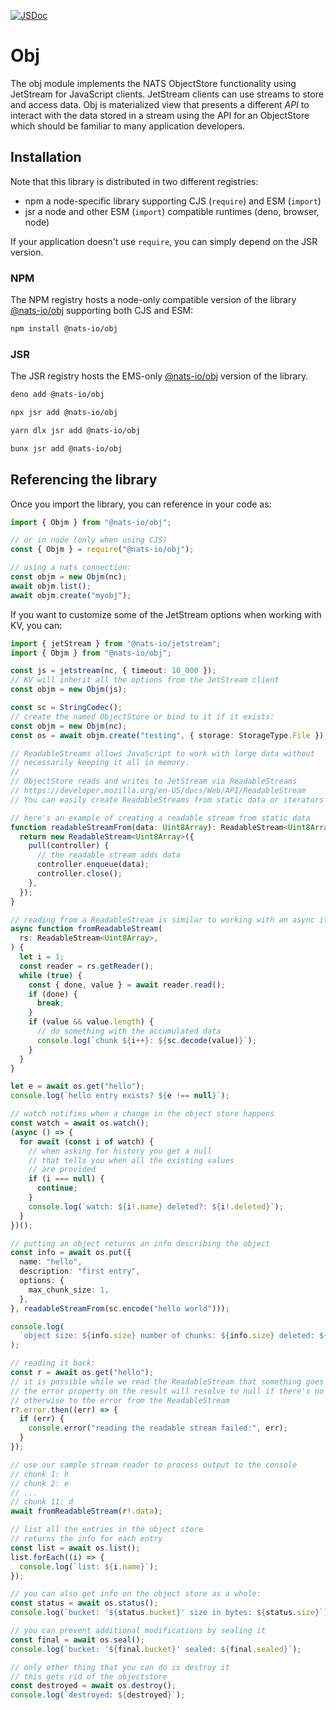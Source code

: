 [![JSDoc](https://img.shields.io/badge/JSDoc-reference-blue)](https://nats-io.github.io/nats.js/obj/index.html)

# Obj

The obj module implements the NATS ObjectStore functionality using JetStream for
JavaScript clients. JetStream clients can use streams to store and access data.
Obj is materialized view that presents a different _API_ to interact with the
data stored in a stream using the API for an ObjectStore which should be
familiar to many application developers.

## Installation

Note that this library is distributed in two different registries:

- npm a node-specific library supporting CJS (`require`) and ESM (`import`)
- jsr a node and other ESM (`import`) compatible runtimes (deno, browser, node)

If your application doesn't use `require`, you can simply depend on the JSR
version.

### NPM

The NPM registry hosts a node-only compatible version of the library
[@nats-io/obj](https://www.npmjs.com/package/@nats-io/obj) supporting both CJS
and ESM:

```bash
npm install @nats-io/obj
```

### JSR

The JSR registry hosts the EMS-only [@nats-io/obj](https://jsr.io/@nats-io/obj)
version of the library.

```bash
deno add @nats-io/obj
```

```bash
npx jsr add @nats-io/obj
```

```bash
yarn dlx jsr add @nats-io/obj
```

```bash
bunx jsr add @nats-io/obj
```

## Referencing the library

Once you import the library, you can reference in your code as:

```javascript
import { Objm } from "@nats-io/obj";

// or in node (only when using CJS)
const { Objm } = require("@nats-io/obj");

// using a nats connection:
const objm = new Objm(nc);
await objm.list();
await objm.create("myobj");
```

If you want to customize some of the JetStream options when working with KV, you
can:

```typescript
import { jetStream } from "@nats-io/jetstream";
import { Objm } from "@nats-io/obj";

const js = jetstream(nc, { timeout: 10_000 });
// KV will inherit all the options from the JetStream client
const objm = new Objm(js);
```

```typescript
const sc = StringCodec();
// create the named ObjectStore or bind to it if it exists:
const objm = new Objm(nc);
const os = await objm.create("testing", { storage: StorageType.File });

// ReadableStreams allows JavaScript to work with large data without
// necessarily keeping it all in memory.
//
// ObjectStore reads and writes to JetStream via ReadableStreams
// https://developer.mozilla.org/en-US/docs/Web/API/ReadableStream
// You can easily create ReadableStreams from static data or iterators

// here's an example of creating a readable stream from static data
function readableStreamFrom(data: Uint8Array): ReadableStream<Uint8Array> {
  return new ReadableStream<Uint8Array>({
    pull(controller) {
      // the readable stream adds data
      controller.enqueue(data);
      controller.close();
    },
  });
}

// reading from a ReadableStream is similar to working with an async iterator:
async function fromReadableStream(
  rs: ReadableStream<Uint8Array>,
) {
  let i = 1;
  const reader = rs.getReader();
  while (true) {
    const { done, value } = await reader.read();
    if (done) {
      break;
    }
    if (value && value.length) {
      // do something with the accumulated data
      console.log(`chunk ${i++}: ${sc.decode(value)}`);
    }
  }
}

let e = await os.get("hello");
console.log(`hello entry exists? ${e !== null}`);

// watch notifies when a change in the object store happens
const watch = await os.watch();
(async () => {
  for await (const i of watch) {
    // when asking for history you get a null
    // that tells you when all the existing values
    // are provided
    if (i === null) {
      continue;
    }
    console.log(`watch: ${i!.name} deleted?: ${i!.deleted}`);
  }
})();

// putting an object returns an info describing the object
const info = await os.put({
  name: "hello",
  description: "first entry",
  options: {
    max_chunk_size: 1,
  },
}, readableStreamFrom(sc.encode("hello world")));

console.log(
  `object size: ${info.size} number of chunks: ${info.size} deleted: ${info.deleted}`,
);

// reading it back:
const r = await os.get("hello");
// it is possible while we read the ReadableStream that something goes wrong
// the error property on the result will resolve to null if there's no error
// otherwise to the error from the ReadableStream
r?.error.then((err) => {
  if (err) {
    console.error("reading the readable stream failed:", err);
  }
});

// use our sample stream reader to process output to the console
// chunk 1: h
// chunk 2: e
// ...
// chunk 11: d
await fromReadableStream(r!.data);

// list all the entries in the object store
// returns the info for each entry
const list = await os.list();
list.forEach((i) => {
  console.log(`list: ${i.name}`);
});

// you can also get info on the object store as a whole:
const status = await os.status();
console.log(`bucket: '${status.bucket}' size in bytes: ${status.size}`);

// you can prevent additional modifications by sealing it
const final = await os.seal();
console.log(`bucket: '${final.bucket}' sealed: ${final.sealed}`);

// only other thing that you can do is destroy it
// this gets rid of the objectstore
const destroyed = await os.destroy();
console.log(`destroyed: ${destroyed}`);
```
